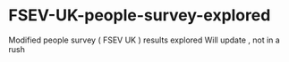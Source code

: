# FSEV-UK-people-survey-explored
Modified  people survey ( FSEV UK ) results explored 
Will update , not in a rush
